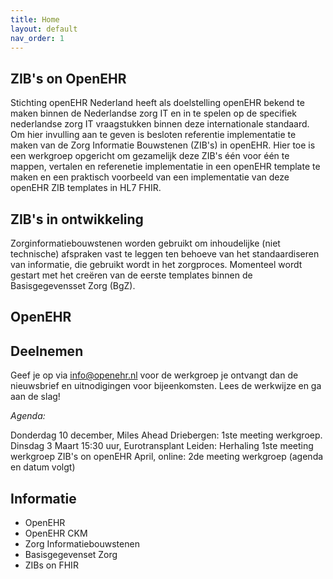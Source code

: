 ```yaml
---
title: Home
layout: default
nav_order: 1
---
```


## ZIB's on OpenEHR

Stichting openEHR Nederland heeft als doelstelling openEHR bekend te maken binnen de Nederlandse zorg IT en in te spelen op de specifiek nederlandse zorg IT vraagstukken binnen deze internationale standaard. Om hier invulling aan te geven is besloten referentie implementatie te maken van de Zorg Informatie Bouwstenen (ZIB's) in openEHR. Hier toe is een werkgroep opgericht om gezamelijk deze ZIB's één voor één te mappen, vertalen en referenetie implementatie in een openEHR template te maken en een praktisch voorbeeld van een implementatie van deze openEHR ZIB templates in HL7 FHIR.

## ZIB's in ontwikkeling

Zorginformatiebouwstenen worden gebruikt om inhoudelijke (niet technische) afspraken vast te leggen ten behoeve van het standaardiseren van informatie, die gebruikt wordt in het zorgproces. Momenteel wordt gestart met het creëren van de eerste templates binnen de Basisgegevensset Zorg (BgZ).  

## OpenEHR



## Deelnemen

Geef je op via info@openehr.nl voor de werkgroep je ontvangt dan de nieuwsbrief en uitnodigingen voor bijeenkomsten. Lees de werkwijze en ga aan de slag!

*Agenda:*

Donderdag 10 december, Miles Ahead Driebergen: 1ste meeting werkgroep.
Dinsdag 3 Maart 15:30 uur, Eurotransplant Leiden: Herhaling 1ste meeting werkgroep ZIB's on openEHR
April, online: 2de meeting werkgroep (agenda en datum volgt)

## Informatie

+ OpenEHR 
+ OpenEHR CKM
+ Zorg Informatiebouwstenen
+ Basisgegevenset Zorg
+ ZIBs on FHIR


